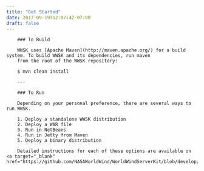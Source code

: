 ```yaml
---
title: "Get Started"
date: 2017-09-19T12:07:42-07:00
draft: false
---
```


        ### To Build

        WWSK uses [Apache Maven](http://maven.apache.org/) for a build system. To build WWSK and its dependencies, run maven
        from the root of the WWSK repository:

        $ mvn clean install

        ---

        ### To Run

        Depending on your personal preference, there are several ways to run WWSK.

        1. Deploy a standalone WWSK distribution
        2. Deploy a WAR file
        3. Run in NetBeans
        4. Run in Jetty from Maven
        5. Deploy a binary distribution

        Detailed instructions for each of these options are available on <a target="_blank" href="https://github.com/NASAWorldWind/WorldWindServerKit/blob/develop/README.md">GitHub</a>.
